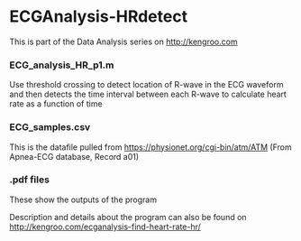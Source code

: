 # ECGAnalysis-HRdetect
This is part of the Data Analysis series on http://kengroo.com

### ECG_analysis_HR_p1.m
Use threshold crossing to detect location of R-wave in the ECG waveform and then detects the time interval between each R-wave to calculate heart rate as a function of time

### ECG_samples.csv
This is the datafile pulled from https://physionet.org/cgi-bin/atm/ATM (From Apnea-ECG database, Record a01)

### .pdf files
These show the outputs of the program

Description and details about the program can also be found on http://kengroo.com/ecganalysis-find-heart-rate-hr/
